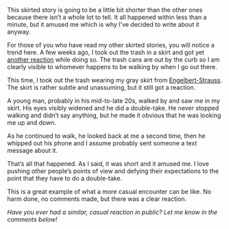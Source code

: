 This skirted story is going to be a little bit shorter than the other ones because there isn’t a whole lot to tell. It all happened within less than a minute, but it amused me which is why I’ve decided to write about it anyway.

For those of you who have read my other skirted stories, you will notice a trend here. A few weeks ago, I took out the trash in a skirt and got yet [another reaction](https://www.the-beskirted-man.com/skirted-stories/skirted-stories-young-teenager-girls-react/) while doing so. The trash cans are out by the curb so I am clearly visible to whomever happens to be walking by when I go out there.

This time, I took out the trash wearing my gray skirt from [Engelbert-Strauss](https://www.engelbert-strauss.de/en/womens-tabards-aprons/skirt-e-s-motion-ten-ladies-3161420-66216-1197.html). The skirt is rather subtle and unassuming, but it still got a reaction.

A young man, probably in his mid-to-late 20s, walked by and saw me in my skirt. His eyes visibly widened and he did a double-take. He never stopped walking and didn’t say anything, but he made it obvious that he was looking me up and down.

As he continued to walk, he looked back at me a second time, then he whipped out his phone and I assume probably sent someone a text message about it.

That’s all that happened. As I said, it was short and it amused me. I love pushing other people’s points of view and defying their expectations to the point that they have to do a double-take.

This is a great example of what a more casual encounter can be like. No harm done, no comments made, but there was a clear reaction.

*Have you ever had a similar, casual reaction in public? Let me know in the comments below!*
